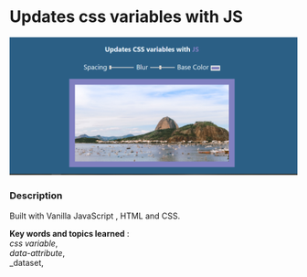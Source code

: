 # Updates css variables with JS

![img](sshot.png)

### Description

Built with Vanilla JavaScript , HTML and CSS.

**Key words and topics learned** : <br>
_css variable_, <br>
_data-attribute_, <br>
\_dataset, <br>
